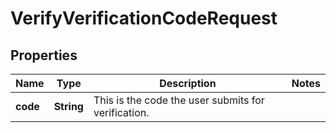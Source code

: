 

# VerifyVerificationCodeRequest

## Properties

Name | Type | Description | Notes
------------ | ------------- | ------------- | -------------
**code** | **String** | This is the code the user submits for verification. | 



